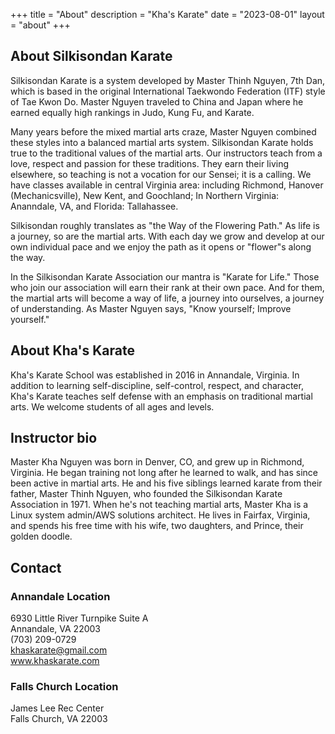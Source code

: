 +++
title = "About"
description = "Kha's Karate"
date = "2023-08-01"
layout = "about"
+++

## About Silkisondan Karate
Silkisondan Karate is a system developed by Master Thinh Nguyen, 7th Dan, which is based in the original International Taekwondo Federation (ITF) style of Tae Kwon Do.  Master Nguyen traveled to China and Japan where he earned equally high rankings in Judo, Kung Fu, and Karate.  

Many years before the mixed martial arts craze, Master Nguyen combined these styles into a balanced martial arts system. Silkisondan Karate holds true to the traditional values of the martial arts.  Our instructors teach from a love, respect and passion for these traditions.  They earn their living elsewhere, so teaching is not a vocation for our Sensei; it is a calling. We have classes available in central Virginia area: including Richmond, Hanover (Mechanicsville), New Kent, and Goochland; In Northern Virginia: Ananndale, VA, and Florida: Tallahassee.

Silkisondan roughly translates as "the Way of the Flowering Path."  As life is a journey, so are the martial arts. With each day we grow and develop at our own individual pace and we enjoy the path as it opens or "flower"s along the way.

In the Silkisondan Karate Association our mantra is "Karate for Life."  Those who join our association will earn their rank at their own pace.   And for them, the martial arts will become a way of life, a journey into ourselves, a journey of understanding. As Master Nguyen says, "Know yourself; Improve yourself."


## About Kha's Karate

Kha's Karate School was established in 2016 in Annandale, Virginia. In addition to learning self-discipline, self-control, respect, and character, Kha's Karate teaches self defense with an emphasis on traditional martial arts. We welcome students of all ages and levels. 

## Instructor bio
Master Kha Nguyen was born in Denver, CO, and grew up in Richmond, Virginia. He began training not long after he learned to walk, and has since been active in martial arts. He and his five siblings learned karate from their father, Master Thinh Nguyen, who founded the Silkisondan Karate Association in 1971. When he's not teaching martial arts, Master Kha is a Linux system admin/AWS solutions architect. He lives in Fairfax, Virginia, and spends his free time with his wife, two daughters, and Prince, their golden doodle. 

## Contact

### Annandale Location
6930 Little River Turnpike Suite A  
Annandale, VA 22003  
(703) 209-0729  
khaskarate@gmail.com  
www.khaskarate.com

### Falls Church Location
James Lee Rec Center  
Falls Church, VA 22003  

